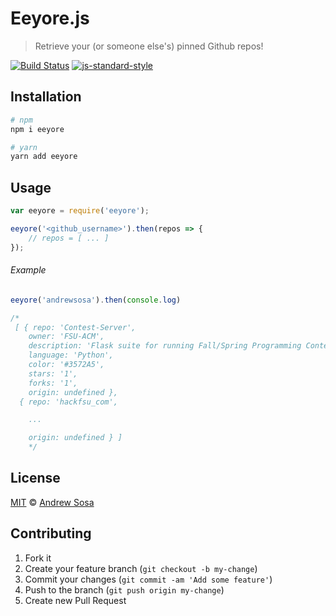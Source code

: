 # Eeyore.js

> Retrieve your (or someone else's) pinned Github repos!

[![Build Status](https://secure.travis-ci.org/andrewsosa001/Eeyore-js.svg?branch=master)](https://travis-ci.org/andrewsosa001/Eeyore-js)
[![js-standard-style](https://img.shields.io/badge/code%20style-standard-brightgreen.svg?style=flat)](https://github.com/feross/standard)


## Installation

```bash
# npm
npm i eeyore

# yarn
yarn add eeyore
```


## Usage

```javascript
var eeyore = require('eeyore');

eeyore('<github_username>').then(repos => {
    // repos = [ ... ]
});
```

###### Example

```javascript
eeyore('andrewsosa').then(console.log)

/*
 [ { repo: 'Contest-Server',
    owner: 'FSU-ACM',
    description: 'Flask suite for running Fall/Spring Programming Contests',
    language: 'Python',
    color: '#3572A5',
    stars: '1',
    forks: '1',
    origin: undefined },
  { repo: 'hackfsu_com',

    ...

    origin: undefined } ]
    */
```


## License

[MIT](LICENSE) © [Andrew Sosa](http://andrewsosa.com)


## Contributing

1. Fork it
2. Create your feature branch (`git checkout -b my-change`)
3. Commit your changes (`git commit -am 'Add some feature'`)
4. Push to the branch (`git push origin my-change`)
5. Create new Pull Request

